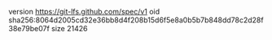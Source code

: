 version https://git-lfs.github.com/spec/v1
oid sha256:8064d2005cd32e36bb8d4f208b15d6f5e8a0b5b7b848dd78c2d28f38e79be07f
size 21426

